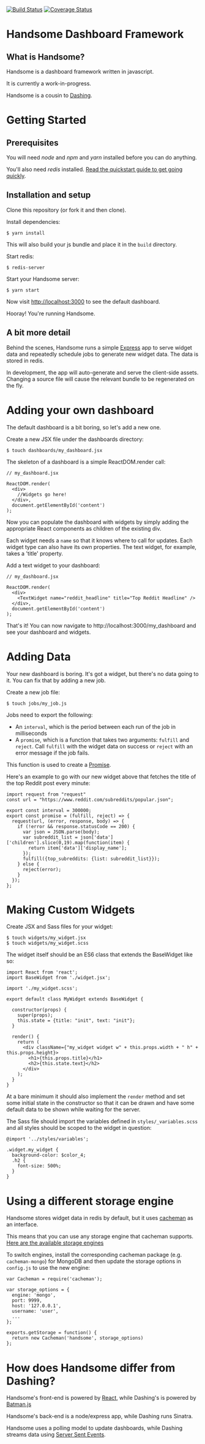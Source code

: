 [![Build Status](https://travis-ci.org/davefp/handsome.svg?branch=master)](https://travis-ci.org/davefp/handsome)
[![Coverage Status](https://coveralls.io/repos/github/davefp/handsome/badge.svg?branch=master)](https://coveralls.io/github/davefp/handsome?branch=master)
# Handsome Dashboard Framework

## What is Handsome?

Handsome is a dashboard framework written in javascript.

It is currently a work-in-progress.

Handsome is a cousin to [Dashing](http://dashing.io).

# Getting Started

## Prerequisites

You will need *node* and *npm* and *yarn* installed before you can do anything.

You'll also need *redis* installed. [Read the quickstart guide to get going quickly](http://redis.io/topics/quickstart).

## Installation and setup

Clone this repository (or fork it and then clone).

Install dependencies:

`$ yarn install`

This will also build your js bundle and place it in the `build` directory.

Start redis:

`$ redis-server`

Start your Handsome server:

`$ yarn start`

Now visit <http://localhost:3000> to see the default dashboard.

Hooray! You're running Handsome.

## A bit more detail

Behind the scenes, Handsome runs a simple [Express](http://expressjs.com/) app to serve widget data and repeatedly schedule jobs to generate new widget data. The data is stored in redis.

In development, the app will auto-generate and serve the client-side assets. Changing a source file will cause the relevant bundle to be regenerated on the fly.

# Adding your own dashboard

The default dashboard is a bit boring, so let's add a new one.

Create a new JSX file under the dashboards directory:

`$ touch dashboards/my_dashboard.jsx`

The skeleton of a dashboard is a simple ReactDOM.render call:

```
// my_dashboard.jsx

ReactDOM.render(
  <div>
    //Widgets go here!
  </div>,
  document.getElementById('content')
);
```

Now you can populate the dashboard with widgets by simply adding the appropriate React components as children of the existing div.

Each widget needs a `name` so that it knows where to call for updates. Each widget type can also have its own properties. The text widget, for example, takes a 'title' property.

Add a text widget to your dashboard:

```
// my_dashboard.jsx

ReactDOM.render(
  <div>
    <TextWidget name="reddit_headline" title="Top Reddit Headline" />
  </div>,
  document.getElementById('content')
);
```

That's it! You can now navigate to http://localhost:3000/my_dashboard and see your dashboard and widgets.

# Adding Data

Your new dashboard is boring. It's got a widget, but there's no data going to it. You can fix that by adding a new job.

Create a new job file:

`$ touch jobs/my_job.js`

Jobs need to export the following:

* An `interval`, which is the period between each run of the job in milliseconds
* A `promise`, which is a function that takes two arguments: `fulfill` and `reject`. Call `fulfill` with the widget data on success or `reject` with an error message if the job fails.

This function is used to create a [Promise](https://developer.mozilla.org/en/docs/Web/JavaScript/Reference/Global_Objects/Promise).

Here's an example to go with our new widget above that fetches the title of the top Reddit post every minute:

```
import request from "request"
const url = "https://www.reddit.com/subreddits/popular.json";

export const interval = 300000;
export const promise = (fulfill, reject) => {
  request(url, (error, response, body) => {
    if (!error && response.statusCode == 200) {
      var json = JSON.parse(body);
      var subreddit_list = json['data']['children'].slice(0,19).map(function(item) {
        return item['data']['display_name'];
      });
      fulfill({top_subreddits: {list: subreddit_list}});
    } else {
      reject(error);
    }
  });
};
```


# Making Custom Widgets

Create JSX and Sass files for your widget:

```
$ touch widgets/my_widget.jsx
$ touch widgets/my_widget.scss
```

The widget itself should be an ES6 class that extends the BaseWidget like so:

```
import React from 'react';
import BaseWidget from './widget.jsx';

import './my_widget.scss';

export default class MyWidget extends BaseWidget {

  constructor(props) {
    super(props);
    this.state = {title: "init", text: "init"};
  }

  render() {
    return (
      <div className={"my_widget widget w" + this.props.width + " h" + this.props.height}>
        <h1>{this.props.title}</h1>
        <h2>{this.state.text}</h2>
      </div>
    );
  }
}
```

At a bare minimum it should also implement the `render` method and set some initial state in the constructor so that it can be drawn and have some default data to be shown while waiting for the server.

The Sass file should import the variables defined in `styles/_variables.scss` and all styles should be scoped to the widget in question:

```
@import '../styles/variables';

.widget.my_widget {
  background-color: $color_4;
  .h2 {
    font-size: 500%;
  }
}
```

# Using a different storage engine

Handsome stores widget data in redis by default, but it uses [cacheman](https://github.com/cayasso/cacheman) as an interface.

This means that you can use any storage engine that cacheman supports. [Here are the available storage engines](https://github.com/cayasso/cacheman#supported-engines)

To switch engines, install the corresponding cacheman package (e.g. `cacheman-mongo`) for MongoDB and then update the storage options in `config.js` to use the new engine:

```
var Cacheman = require('cacheman');

var storage_options = {
  engine: 'mongo',
  port: 9999,
  host: '127.0.0.1',
  username: 'user',
  ...
};

exports.getStorage = function() {
  return new Cacheman('handsome', storage_options)
};
```

# How does Handsome differ from Dashing?

Handsome's front-end is powered by [React](https://facebook.github.io/react/), while Dashing's is powered by [Batman.js](http://batmanjs.org/)

Handsome's back-end is a node/express app, while Dashing runs Sinatra.

Handsome uses a polling model to update dashboards, while Dashing streams data using [Server Sent Events](https://en.wikipedia.org/wiki/Server-sent_events).
